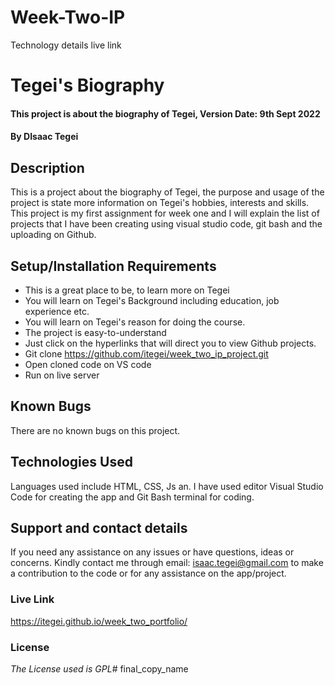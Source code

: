 # Week-Two-IP
Technology details
live link
# Tegei's Biography
#### This project is about the biography of Tegei, Version Date: 9th Sept 2022
#### By **DIsaac Tegei**
## Description
This is a project about the biography of Tegei, the purpose and usage of the project is state more information on Tegei's hobbies, interests and skills. This project is my first assignment for week one and I will explain the list of projects that I have been creating using visual studio code, git bash and the uploading on Github.

## Setup/Installation Requirements
- This is a great place to be, to learn more on Tegei
- You will learn on Tegei's Background including education, job experience etc.
- You will learn on Tegei's reason for doing the course.
- The project is easy-to-understand
- Just click on the hyperlinks that will direct you to view Github projects.
- Git clone https://github.com/itegei/week_two_ip_project.git
- Open cloned code on VS code
- Run on live server

## Known Bugs
There are no known bugs on this project.

## Technologies Used
Languages used include HTML, CSS, Js an. I have used editor Visual Studio Code for creating the app and Git Bash terminal for coding.

## Support and contact details

If you need any assistance on any issues or have questions, ideas or concerns. Kindly contact me through email: isaac.tegei@gmail.com to make a contribution to the code or for any assistance on the app/project.

### Live Link

https://itegei.github.io/week_two_portfolio/

### License

_The License used is GPL_# final_copy_name